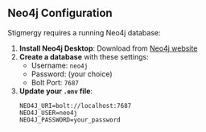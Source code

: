 ## Neo4j Configuration

Stigmergy requires a running Neo4j database:

1. **Install Neo4j Desktop**: Download from [Neo4j website](https://neo4j.com/download/)
2. **Create a database** with these settings:
   - Username: `neo4j`
   - Password: (your choice)
   - Bolt Port: `7687`
3. **Update your `.env` file**:
   ```env
   NEO4J_URI=bolt://localhost:7687
   NEO4J_USER=neo4j
   NEO4J_PASSWORD=your_password
   ```
